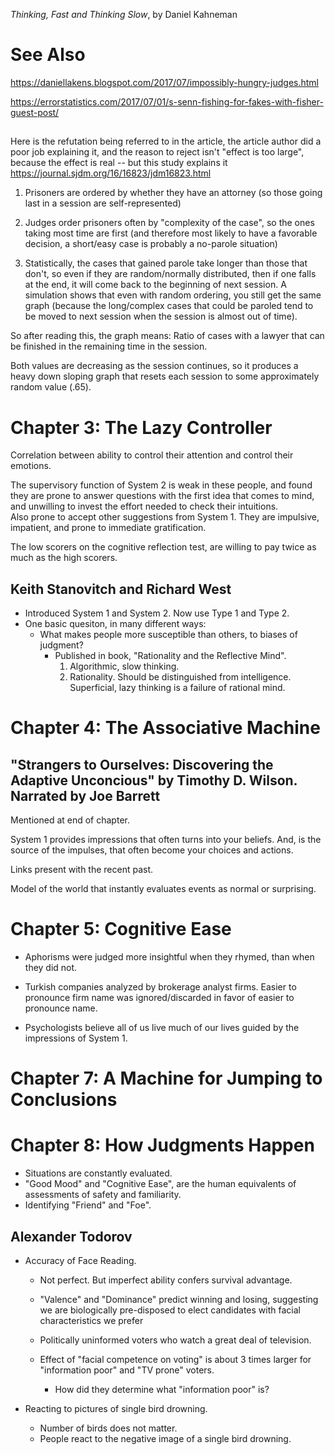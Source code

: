 _Thinking, Fast and Thinking Slow_, by Daniel Kahneman

# See Also

https://daniellakens.blogspot.com/2017/07/impossibly-hungry-judges.html

https://errorstatistics.com/2017/07/01/s-senn-fishing-for-fakes-with-fisher-guest-post/

##

Here is the refutation being referred to in the article, the article author did a poor job explaining it, and the reason to reject isn't "effect is too large", because the effect is real -- but this study explains it https://journal.sjdm.org/16/16823/jdm16823.html

1. Prisoners are ordered by whether they have an attorney (so those going last in a session are self-represented)

2. Judges order prisoners often by "complexity of the case", so the ones taking most time are first (and therefore most likely to have a favorable decision, a short/easy case is probably a no-parole situation)

3. Statistically, the cases that gained parole take longer than those that don't, so even if they are random/normally distributed, then if one falls at the end, it will come back to the beginning of next session. A simulation shows that even with random ordering, you still get the same graph (because the long/complex cases that could be paroled tend to be moved to next session when the session is almost out of time).

So after reading this, the graph means: Ratio of cases with a lawyer that can be finished in the remaining time in the session.

Both values are decreasing as the session continues, so it produces a heavy down sloping graph that resets each session to some approximately random value (.65).



# Chapter 3: The Lazy Controller

Correlation between ability to control their attention and control their emotions.

The supervisory function of System 2 is weak in these people, and found they are prone to answer questions with the first idea that comes to mind,
and unwilling to invest the effort needed to check their intuitions.  
Also prone to accept other suggestions from System 1. They are impulsive, impatient, and prone to immediate gratification.

The low scorers on the cognitive reflection test, are willing to pay twice as much as the high scorers.

## Keith Stanovitch and Richard West

- Introduced System 1 and System 2. Now use Type 1 and Type 2.
- One basic quesiton, in many different ways:
  - What makes people more susceptible than others, to biases of judgment?
    - Published in book, "Rationality and the Reflective Mind".
      1. Algorithmic, slow thinking.
      2. Rationality.  Should be distinguished from intelligence.  Superficial, lazy thinking is a failure of rational mind.

# Chapter 4: The Associative Machine

## "Strangers to Ourselves: Discovering the Adaptive Unconcious" by Timothy D. Wilson. Narrated by Joe Barrett

Mentioned at end of chapter.

System 1 provides impressions that often turns into your beliefs.  And, is the source of the impulses, that often become your choices and actions.

Links present with the recent past.

Model of the world that instantly evaluates events as normal or surprising.

# Chapter 5: Cognitive Ease

- Aphorisms were judged more insightful when they rhymed, than when they did not.

- Turkish companies analyzed by brokerage analyst firms.  Easier to pronounce firm name was ignored/discarded in favor of easier to pronounce name.

- Psychologists believe all of us live much of our lives guided by the impressions of System 1.

# Chapter 7: A Machine for Jumping to Conclusions

# Chapter 8: How Judgments Happen

- Situations are constantly evaluated.
- "Good Mood" and "Cognitive Ease", are the human equivalents of assessments of safety and familiarity.
- Identifying "Friend" and "Foe".  

## Alexander Todorov

- Accuracy of Face Reading.
  - Not perfect. But imperfect ability confers survival advantage.
  - "Valence" and "Dominance" predict winning and losing, suggesting we are biologically pre-disposed to elect candidates with facial characteristics we prefer

  - Politically uninformed voters who watch a great deal of television.
  - Effect of "facial competence on voting" is about 3 times larger for "information poor" and "TV prone" voters.
    - How did they determine what "information poor" is?

- Reacting to pictures of single bird drowning.
  - Number of birds does not matter.
  - People react to the negative image of a single bird drowning.
